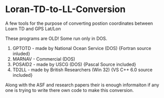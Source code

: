 # Loran-TD-to-LL-Conversion
A few tools for the purpose of converting postion coordinates between Loarn TD and GPS Lat/Lon

These programs are OLD! Some run only in DOS.

1. GPTOTD - made by National Ocean Service (DOS) {Fortran source inluded}
2. MARNAV - Commercial (DOS)
3. POSAID2 - made by USCG (DOS) {Pascal Source included}
4. TD2LL - made by British Researchers (Win 32) {VS C++ 6.0 source included}

Along with the ASF and research papers their is enough informaiton if any one is trying to write there own code to 
make this conversion. 
